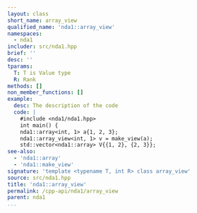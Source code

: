 ```yaml
---
layout: class
short_name: array_view
qualified_name: 'nda1::array_view'
namespaces:
  - nda1
includer: src/nda1.hpp
brief: ''
desc: ''
tparams:
  T: T is Value type
  R: Rank
methods: []
non_member_functions: []
example:
  desc: The description of the code
  code: |
    #include <nda1/nda1.hpp>
    int main() {
    nda1::array<int, 1> a{1, 2, 3};
    nda1::array_view<int, 1> v = make_view(a);
    std::vector<nda1::array> V{{1, 2}, {2, 3}};
see-also:
  - 'nda1::array'
  - 'nda1::make_view'
signature: 'template <typename T, int R> class array_view'
source: src/nda1.hpp
title: 'nda1::array_view'
permalink: /cpp-api/nda1/array_view
parent: nda1
...
```

